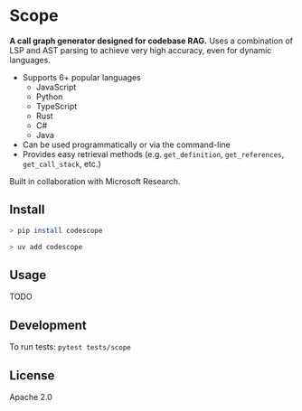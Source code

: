 # Scope

<!--Scope lets you statically extract and query call graphs from a codebase.-->
**A call graph generator designed for codebase RAG.** Uses a combination of LSP and AST parsing to achieve very high accuracy, even for dynamic languages.

* Supports 6+ popular languages
  * JavaScript
  * Python
  * TypeScript
  * Rust
  * C#
  * Java
* Can be used programmatically or via the command-line
* Provides easy retrieval methods (e.g. `get_definition`, `get_references`, `get_call_stack`, etc.)

Built in collaboration with Microsoft Research.

## Install

```bash
> pip install codescope
```

```bash
> uv add codescope
```

## Usage

TODO

## Development

To run tests:
```pytest tests/scope```

## License

Apache 2.0
